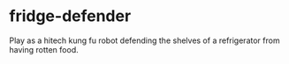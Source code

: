 # fridge-defender
Play as a hitech kung fu robot defending the shelves of a refrigerator from having rotten food.
